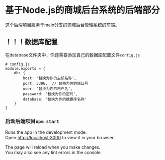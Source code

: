 # 基于Node.js的商城后台系统的后端部分

这个后端项目服务于main分支的商城后台管理系统的前端。

## ！！！数据库配置

在database文件夹中，你还需要添加自己的数据库配置文件`config.js`
```
# config.js
module.exports = {
    db: {
        host: '替换为你的主机名称',
        port: 3306,  // 替换为你的端口号
        user: '替换为你的用户名',
        password: '替换为你的密码',
        database: '替换为你的数据库名称'
    }
}
```

### 启动后端项目`npm start`

Runs the app in the development mode.\
Open [http://localhost:3000](http://localhost:3000) to view it in your browser.

The page will reload when you make changes.\
You may also see any lint errors in the console.
